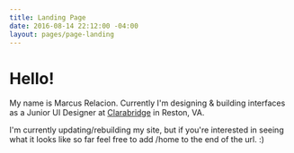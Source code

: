 ```yaml
---
title: Landing Page
date: 2016-08-14 22:12:00 -04:00
layout: pages/page-landing
---
```


# Hello!

My name is Marcus Relacion. Currently I'm designing & building interfaces as a Junior UI Designer at [Clarabridge](http://www.clarabridge.com/) in Reston, VA.

I'm currently updating/rebuilding my site, but if you're interested in seeing what it looks like so far feel free to add /home to the end of the url. :)

